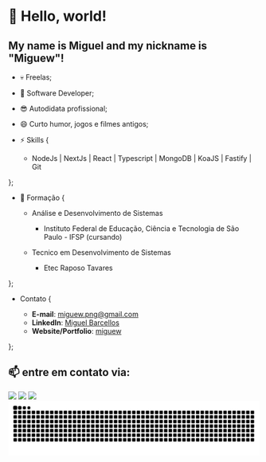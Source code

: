 # 👋 Hello, world!
## My name is Miguel and my nickname is "Miguew"!

- 💀 Freelas;
- 🔭 Software Developer;
- 😎 Autodidata profissional;
- 😄 Curto humor, jogos e filmes antigos;


- ⚡ Skills {

  - NodeJs | NextJs | React | Typescript | MongoDB | KoaJS | Fastify | Git

};

- 🧐 Formação {

  - Análise e Desenvolvimento de Sistemas
    -  Instituto Federal de Educação, Ciência e Tecnologia de São Paulo - IFSP (cursando)

  - Tecnico em Desenvolvimento de Sistemas
    -  Etec Raposo Tavares
      
};

- Contato {

  - **E-mail**: miguew.png@gmail.com
  - **LinkedIn**: [Miguel Barcellos](https://www.linkedin.com/in/miguel-barcellos-103b39262/)
  - **Website/Portfolio**: [miguew](https://migueww.github.io/portfolio/)
  
};



## 📫 entre em contato via:


<div>
<a href="https://instagram.com/seu-usuário-instagram-aqui" target="_blank"><img loading="lazy" src="https://img.shields.io/badge/-Instagram-%23E4405F?style=for-the-badge&logo=instagram&logoColor=white" target="_blank"></a>
<a href = "mailto:contato@seu-usuário-aqui"><img loading="lazy" src="https://img.shields.io/badge/Gmail-D14836?style=for-the-badge&logo=gmail&logoColor=white" target="_blank"></a>
<a href="https://www.linkedin.com/in/seu-usuário-linkedln-aqui" target="_blank"><img loading="lazy" src="https://img.shields.io/badge/-LinkedIn-%230077B5?style=for-the-badge&logo=linkedin&logoColor=white" target="_blank"></a>   
</div>


<img alt="GitHub Snake" src="https://raw.githubusercontent.com/migueww/migueww/output/github-contribution-grid-snake-dark.svg" />

